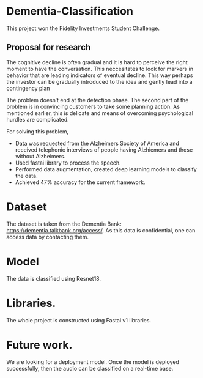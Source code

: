 # Dementia-Classification

This project won the Fidelity Investments Student Challenge. 

Proposal for research
---
The cognitive decline is often gradual and it is hard to perceive the right moment to have the conversation. This neccesitates to look for markers in behavior that are leading indicators of eventual decline. This way perhaps the investor can be gradually introduced to the idea and gently lead into a contingency plan

The problem doesn’t end at the detection phase. The second part of the problem is in convincing customers to take some planning action. As mentioned earlier, this is delicate and means of overcoming psychological hurdles are complicated. 

For solving this problem, 
* Data was requested from the Alzheimers Society of America and received telephonic interviews of people having Alzhiemers and those without Alzheimers.
* Used fastai library to process the speech.
* Performed data augmentation, created deep learning models to classify the data.
* Achieved 47% accuracy for the current framework.


# Dataset
The dataset is taken from the Dementia Bank: https://dementia.talkbank.org/access/. As this data is confidential, one can access data by contacting them.

# Model
The data is classified using Resnet18.

# Libraries.
The whole project is constructed using Fastai v1 libraries.

# Future work.
We are looking for a deployment model. Once the model is deployed successfully, then the audio can be classified on a real-time base.
